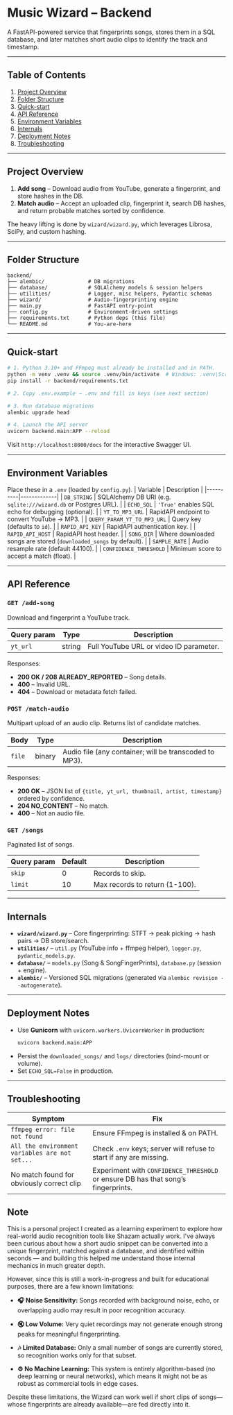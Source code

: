 # Music Wizard – Backend

A FastAPI-powered service that fingerprints songs, stores them in a SQL database, and later matches short audio clips to identify the track and timestamp.

---
## Table of Contents
1. [Project Overview](#project-overview)
2. [Folder Structure](#folder-structure)
3. [Quick-start](#quick-start)
4. [API Reference](#api-reference)
5. [Environment Variables](#environment-variables)
6. [Internals](#internals)
7. [Deployment Notes](#deployment-notes)
8. [Troubleshooting](#troubleshooting)

---
## Project Overview
1. **Add song** – Download audio from YouTube, generate a fingerprint, and store hashes in the DB.
2. **Match audio** – Accept an uploaded clip, fingerprint it, search DB hashes, and return probable matches sorted by confidence.

The heavy lifting is done by `wizard/wizard.py`, which leverages Librosa, SciPy, and custom hashing.

---
## Folder Structure
```
backend/
├── alembic/              # DB migrations
├── database/             # SQLAlchemy models & session helpers
├── utilities/            # Logger, misc helpers, Pydantic schemas
├── wizard/               # Audio-fingerprinting engine
├── main.py               # FastAPI entry-point
├── config.py             # Environment-driven settings
├── requirements.txt      # Python deps (this file)
└── README.md             # You-are-here
```

---
## Quick-start
```bash
# 1. Python 3.10+ and FFmpeg must already be installed and in PATH.
python -m venv .venv && source .venv/bin/activate  # Windows: .venv\Scripts\activate
pip install -r backend/requirements.txt

# 2. Copy .env.example → .env and fill in keys (see next section)

# 3. Run database migrations
alembic upgrade head

# 4. Launch the API server
uvicorn backend.main:APP --reload
```
Visit `http://localhost:8000/docs` for the interactive Swagger UI.

---
## Environment Variables
Place these in a `.env` (loaded by `config.py`).
| Variable | Description |
|----------|-------------|
| `DB_STRING` | SQLAlchemy DB URI (e.g. `sqlite:///wizard.db` or Postgres URL). |
| `ECHO_SQL` | `'True'` enables SQL echo for debugging (optional). |
| `YT_TO_MP3_URL` | RapidAPI endpoint to convert YouTube → MP3. |
| `QUERY_PARAM_YT_TO_MP3_URL` | Query key (defaults to `id`). |
| `RAPID_API_KEY` | RapidAPI authentication key. |
| `RAPID_API_HOST` | RapidAPI host header. |
| `SONG_DIR` | Where downloaded songs are stored (`downloaded_songs` by default). |
| `SAMPLE_RATE` | Audio resample rate (default 44100). |
| `CONFIDENCE_THRESHOLD` | Minimum score to accept a match (float). |

---
## API Reference
### `GET /add-song`
Download and fingerprint a YouTube track.

Query param | Type | Description
------------|------|------------
`yt_url` | string | Full YouTube URL or video ID parameter.

Responses:
* **200 OK / 208 ALREADY_REPORTED** – Song details.
* **400** – Invalid URL.
* **404** – Download or metadata fetch failed.

### `POST /match-audio`
Multipart upload of an audio clip. Returns list of candidate matches.

Body | Type | Description
-----|------|------------
`file` | binary | Audio file (any container; will be transcoded to MP3).

Responses:
* **200 OK** – JSON list of `{title, yt_url, thumbnail, artist, timestamp}` ordered by confidence.
* **204 NO_CONTENT** – No match.
* **400** – Not an audio file.

### `GET /songs`
Paginated list of songs.

Query param | Default | Description
------------|---------|------------
`skip` | 0 | Records to skip.
`limit` | 10 | Max records to return (1-100).

---
## Internals
* **`wizard/wizard.py`** – Core fingerprinting: STFT → peak picking → hash pairs → DB store/search.
* **`utilities/`** – `util.py` (YouTube info + ffmpeg helper), `logger.py`, `pydantic_models.py`.
* **`database/`** – `models.py` (Song & SongFingerPrints), `database.py` (session + engine).
* **`alembic/`** – Versioned SQL migrations (generated via `alembic revision --autogenerate`).

---
## Deployment Notes
* Use **Gunicorn** with `uvicorn.workers.UvicornWorker` in production:
  ```bash
  uvicorn backend.main:APP
  ```
* Persist the `downloaded_songs/` and `logs/` directories (bind-mount or volume).
* Set `ECHO_SQL=False` in production.

---
## Troubleshooting
| Symptom | Fix |
|---------|-----|
| `ffmpeg error: file not found` | Ensure FFmpeg is installed & on PATH. |
| `All the environment variables are not set...` | Check `.env` keys; server will refuse to start if any are missing. |
| No match found for obviously correct clip | Experiment with `CONFIDENCE_THRESHOLD` or ensure DB has that song’s fingerprints. |

## Note
This is a personal project I created as a learning experiment to explore how real-world audio recognition tools like Shazam actually work. I've always been curious about how a short audio snippet can be converted into a unique fingerprint, matched against a database, and identified within seconds — and building this helped me understand those internal mechanics in much greater depth.

However, since this is still a work-in-progress and built for educational purposes, there are a few known limitations:

- **🎧 Noise Sensitivity:** Songs recorded with background noise, echo, or overlapping audio may result in poor recognition accuracy.

- **🔇 Low Volume:** Very quiet recordings may not generate enough strong peaks for meaningful fingerprinting.

- **🎶 Limited Database:** Only a small number of songs are currently stored, so recognition works only for that subset.

- **⚙️ No Machine Learning:** This system is entirely algorithm-based (no deep learning or neural networks), which means it might not be as robust as commercial tools in edge cases.

Despite these limitations, the Wizard can work well if short clips of songs—whose fingerprints are already available—are fed directly into it.